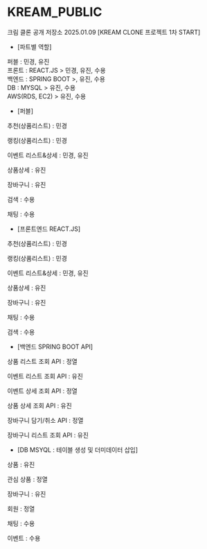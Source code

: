 # KREAM_PUBLIC
크림 클론 공개 저장소
2025.01.09 [KREAM CLONE 프로젝트 1차 START]

* [파트별 역할]
  
퍼블 : 민경, 유진<BR/> 
프론트 : REACT.JS > 민경, 유진, 수용<BR/> 
백엔드 : SPRING BOOT >, 유진, 수용<BR/> 
DB : MYSQL > 유진, 수용<BR/> 
AWS(RDS, EC2) > 유진, 수용<BR/> 


* [퍼블]
  
추천(상품리스트) : 민경

랭킹(상품리스트) : 민경

이벤트 리스트&상세 : 민경, 유진

상품상세 : 유진

장바구니 : 유진

검색 : 수용

채팅 : 수용

* [프론트엔드 REACT.JS]
  
추천(상품리스트) : 민경

랭킹(상품리스트) : 민경

이벤트 리스트&상세 : 민경, 유진

상품상세 : 유진

장바구니 : 유진

채팅 : 수용

검색 : 수용

* [백엔드 SPRING BOOT API]

  
상품 리스트 조회 API : 정열

이벤트 리스트 조회 API : 유진

이벤트 상세 조회 API : 정열

상품 상세 조회 API : 유진

장바구니 담기/취소 API : 정열

장바구니 리스트 조회 API : 유진

* [DB MSYQL : 테이블 생성 및 더미데이터 삽입]

  
상품 : 유진

관심 상품 : 정열

장바구니 : 유진

회원 : 정열

채팅 : 수용

이벤트 : 수용

